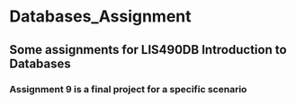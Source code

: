 # Databases_Assignment
## Some assignments for LIS490DB Introduction to Databases
### Assignment 9 is a final project for a specific scenario
